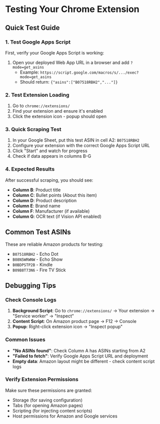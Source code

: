 # Testing Your Chrome Extension

## Quick Test Guide

### 1. Test Google Apps Script
First, verify your Google Apps Script is working:

1. Open your deployed Web App URL in a browser and add `?mode=get_asins`
   - Example: `https://script.google.com/macros/s/.../exec?mode=get_asins`
   - Should return: `{"asins":["B07518RBH2","..."]}`

### 2. Test Extension Loading
1. Go to `chrome://extensions/`
2. Find your extension and ensure it's enabled
3. Click the extension icon - popup should open

### 3. Quick Scraping Test
1. In your Google Sheet, put this test ASIN in cell A2: `B07518RBH2`
2. Configure your extension with the correct Google Apps Script URL
3. Click "Start" and watch for progress
4. Check if data appears in columns B-G

### 4. Expected Results
After successful scraping, you should see:
- **Column B**: Product title
- **Column C**: Bullet points (About this item)
- **Column D**: Product description  
- **Column E**: Brand name
- **Column F**: Manufacturer (if available)
- **Column G**: OCR text (if Vision API enabled)

## Common Test ASINs
These are reliable Amazon products for testing:
- `B07518RBH2` - Echo Dot
- `B08N5WRWNW` - Echo Show
- `B0BDPSTP2B` - Kindle
- `B09B8T73N6` - Fire TV Stick

## Debugging Tips

### Check Console Logs
1. **Background Script**: Go to `chrome://extensions/` → Your extension → "Service worker" → "Inspect"
2. **Content Script**: On Amazon product page → F12 → Console
3. **Popup**: Right-click extension icon → "Inspect popup"

### Common Issues
- **"No ASINs found"**: Check Column A has ASINs starting from A2
- **"Failed to fetch"**: Verify Google Apps Script URL and deployment
- **Empty data**: Amazon layout might be different - check content script logs

### Verify Extension Permissions
Make sure these permissions are granted:
- Storage (for saving configuration)
- Tabs (for opening Amazon pages)
- Scripting (for injecting content scripts)
- Host permissions for Amazon and Google services